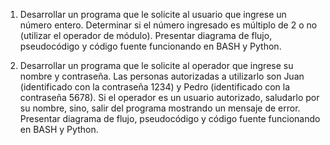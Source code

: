 1) Desarrollar un programa que le solicite al usuario que ingrese un número entero. Determinar si el número ingresado es múltiplo de 2 o no (utilizar el operador de módulo). Presentar diagrama de flujo, pseudocódigo y código fuente funcionando en BASH y Python.

2) Desarrollar un programa que le solicite al operador que ingrese su nombre y contraseña. Las personas autorizadas a utilizarlo son Juan (identificado con la contraseña 1234) y Pedro (identificado con la contraseña 5678). Si el operador es un usuario autorizado, saludarlo por su nombre, sino, salir del programa mostrando un mensaje de error. Presentar diagrama de flujo, pseudocódigo y código fuente funcionando en BASH y Python.
